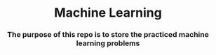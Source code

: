 # <center> Machine Learning </center>

### <center> The purpose of this repo is to store the practiced machine learning problems </center>

